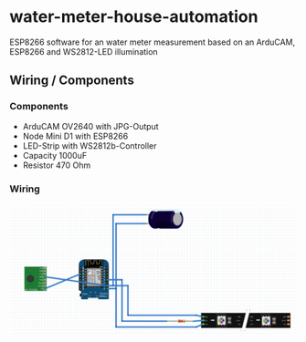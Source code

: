 # water-meter-house-automation
ESP8266 software for an water meter measurement based on an ArduCAM, ESP8266 and WS2812-LED illumination


## Wiring / Components

### Components
- ArduCAM OV2640 with JPG-Output
- Node Mini D1 with ESP8266
- LED-Strip with WS2812b-Controller
- Capacity 1000uF
- Resistor 470 Ohm

### Wiring
<img src="./images/wiring_sketch.png" width="800">
